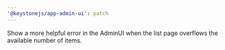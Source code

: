 ```yaml
---
'@keystonejs/app-admin-ui': patch
---
```


Show a more helpful error in the AdminUI when the list page overflows the available number of items.

